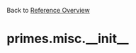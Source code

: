 
Back to [Reference Overview](https://github.com/pyrustic/primes/blob/master/docs/reference)

# primes.misc.\_\_init\_\_



<br>


```python

```

